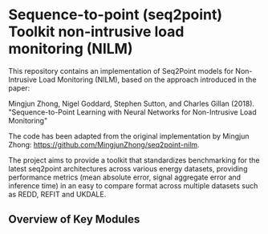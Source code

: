 # Sequence-to-point (seq2point) Toolkit non-intrusive load monitoring (NILM)


This repository contains an implementation of Seq2Point models for Non-Intrusive Load Monitoring (NILM), based on the approach introduced in the paper:

Mingjun Zhong, Nigel Goddard, Stephen Sutton, and Charles Gillan (2018).
"Sequence-to-Point Learning with Neural Networks for Non-Intrusive Load Monitoring"

The code has been adapted from the original implementation by Mingjun Zhong: https://github.com/MingjunZhong/seq2point-nilm.

The project aims to provide a toolkit that standardizes benchmarking for the latest seq2point architectures across various energy datasets, providing performance metrics (mean absolute error, signal aggregate error and inference time) in an easy to compare format across multiple datasets such as REDD, REFIT and UKDALE. 

## Overview of Key Modules

